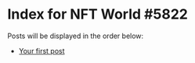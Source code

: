 # Index for NFT World #5822
Posts will be displayed in the order below:

- [Your first post](./001-first.md)

